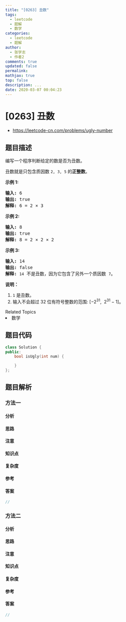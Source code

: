 ```yaml
---
title: "[0263] 丑数"
tags:
  - leetcode
  - 题解
  - 数学
categories:
  - leetcode
  - 题解
author:
  - 张学志
  - 作者2
comments: true
updated: false
permalink:
mathjax: true
top: false
description: ...
date: 2020-03-07 00:04:23
---
```



# [0263] 丑数
* https://leetcode-cn.com/problems/ugly-number


## 题目描述

<p>编写一个程序判断给定的数是否为丑数。</p>

<p>丑数就是只包含质因数&nbsp;<code>2, 3, 5</code>&nbsp;的<strong>正整数</strong>。</p>

<p><strong>示例 1:</strong></p>

<pre><strong>输入:</strong> 6
<strong>输出:</strong> true
<strong>解释: </strong>6 = 2 &times;&nbsp;3</pre>

<p><strong>示例 2:</strong></p>

<pre><strong>输入:</strong> 8
<strong>输出:</strong> true
<strong>解释: </strong>8 = 2 &times; 2 &times;&nbsp;2
</pre>

<p><strong>示例&nbsp;3:</strong></p>

<pre><strong>输入:</strong> 14
<strong>输出:</strong> false 
<strong>解释: </strong><code>14</code> 不是丑数，因为它包含了另外一个质因数&nbsp;<code>7</code>。</pre>

<p><strong>说明：</strong></p>

<ol>
	<li><code>1</code>&nbsp;是丑数。</li>
	<li>输入不会超过 32 位有符号整数的范围:&nbsp;[&minus;2<sup>31</sup>,&nbsp; 2<sup>31&nbsp;</sup>&minus; 1]。</li>
</ol>
<div><div>Related Topics</div><div><li>数学</li></div></div>


## 题目代码

```cpp
class Solution {
public:
    bool isUgly(int num) {

    }
};
```


## 题目解析


### 方法一

#### 分析

#### 思路

#### 注意

#### 知识点

#### 复杂度

#### 参考

#### 答案

```cpp
//
```


### 方法二

#### 分析

#### 思路

#### 注意

#### 知识点

#### 复杂度

#### 参考

#### 答案

```cpp
//
```


